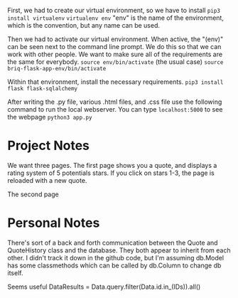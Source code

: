 First, we had to create our virtual environment, so we have to install
`pip3 install virtualenv`
`virtualenv env` "env" is the name of the environment, which is the convention, but any name can be used.

Then we had to activate our virtual environment. When active, the "(env)" can be seen next to the command line prompt. We do this so that we can work with other people. We want to make sure all of the requirements are the same for everybody.
`source env/bin/activate` (the usual case)
`source briq-flask-app-env/bin/activate`

Within that environment, install the necessary requirements.
`pip3 install flask flask-sqlalchemy`

After writing the .py file, various .html files, and .css file use the following command to run the local webserver. You can type `localhost:5000` to see the webpage
`python3 app.py`

# Project Notes

We want three pages. The first page shows you a quote, and displays a rating system of 5 potentials stars. If you click on stars 1-3, the page is reloaded with a new quote.

The second page 

# Personal Notes

There's sort of a back and forth communication between the Quote and QuoteHistory class and the database. They both appear to inherit from each other. I didn't track it down in the github code, but I'm assuming db.Model has some classmethods which can be called by db.Column to change db itself.

Seems useful
DataResults = Data.query.filter(Data.id.in_(IDs)).all()